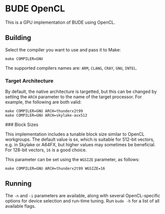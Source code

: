 # BUDE OpenCL

This is a GPU implementation of BUDE using OpenCL.

## Building

Select the compiler you want to use and pass it to Make:

```
make COMPILER=GNU
```

The supported compilers names are: `ARM`, `CLANG`, `CRAY`, `GNU`, `INTEL`.

### Target Architecture

By default, the native architecture is targetted, but this can be changed by setting the `ARCH` parameter to the name of the target processor.
For example, the following are both valid:

```
make COMPILER=GNU ARCH=thunderx2t99
make COMPILER=GNU ARCH=skylake-avx512
```

### Block Sizes

This implementation includes a tunable block size similar to OpenCL workgroups.
The default value is `64`, which is suitable for 512-bit vectors, e.g. in Skylake or A64FX, but higher values may sometimes be beneficial.
For 128-bit vectors, `16` is a good choice.

This parameter can be set using the `WGSIZE` parameter, as follows:

```
make COMPILER=GNU ARCH=thunderx2t99 WGSIZE=16
```

## Running

The `-n` and `-i` parameters are available, along with several OpenCL-specific options for device selection and run-time tuning.
Run `bude -h` for a list of all available flags.
